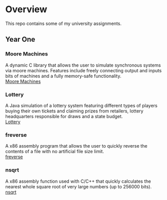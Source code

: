 # Overview
This repo contains some of my university assignments.

## Year One

### Moore Machines
A dynamic C library that allows the user to simulate synchronous systems via moore machines. Features include freely connecting output and inputs bits of machines and a fully memory-safe functionality.\
[Moore Machines](year1/MooreMachines)

### Lottery
A Java simulation of a lottery system featuring different types of players buying their own tickets and claiming prizes from retailers, lottery headquarters responsible for draws and a state budget.\
[Lottery](year1/lottery)

### freverse
A x86 assembly program that allows the user to quickly reverse the contents of a file with no artificial file size limit.\
[freverse](year1/freverse)

### nsqrt
A x86 assembly function used with C/C++ that quickly calculates the nearest whole square root of very large numbers (up to 256000 bits).\
[nsqrt](year1/nsqrt)
